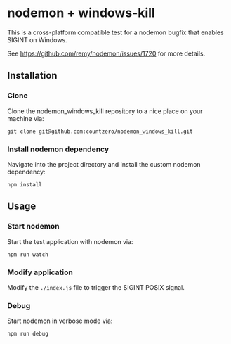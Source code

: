 # nodemon + windows-kill

This is a cross-platform compatible test for a nodemon bugfix that enables SIGINT on Windows.

See https://github.com/remy/nodemon/issues/1720 for more details.

## Installation

### Clone

Clone the nodemon_windows_kill repository to a nice place on your machine via:

```
git clone git@github.com:countzero/nodemon_windows_kill.git
```

### Install nodemon dependency

Navigate into the project directory and install the custom nodemon dependency:

```
npm install
```

## Usage

### Start nodemon

Start the test application with nodemon via:

```
npm run watch
```

### Modify application

Modify the `./index.js` file to trigger the SIGINT POSIX signal.

### Debug

Start nodemon in verbose mode via:

```
npm run debug
```
